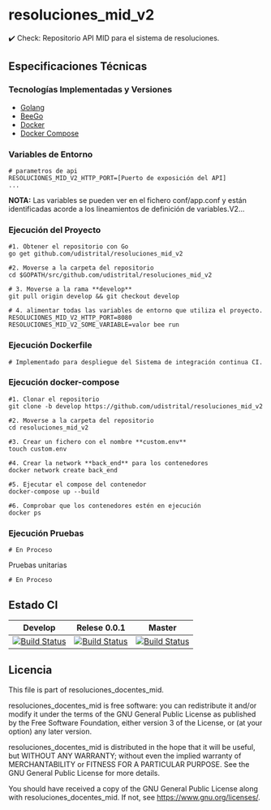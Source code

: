 # resoluciones_mid_v2
:heavy_check_mark: Check: Repositorio API MID para el sistema de resoluciones.


## Especificaciones Técnicas

### Tecnologías Implementadas y Versiones
* [Golang](https://github.com/udistrital/introduccion_oas/blob/master/instalacion_de_herramientas/golang.md)
* [BeeGo](https://github.com/udistrital/introduccion_oas/blob/master/instalacion_de_herramientas/beego.md)
* [Docker](https://docs.docker.com/engine/install/ubuntu/)
* [Docker Compose](https://docs.docker.com/compose/)


### Variables de Entorno
```shell
# parametros de api
RESOLUCIONES_MID_V2_HTTP_PORT=[Puerto de exposición del API]
...
```
**NOTA:** Las variables se pueden ver en el fichero conf/app.conf y están identificadas acorde a los lineamientos de definición de variables.V2...


### Ejecución del Proyecto
```shell
#1. Obtener el repositorio con Go
go get github.com/udistrital/resoluciones_mid_v2

#2. Moverse a la carpeta del repositorio
cd $GOPATH/src/github.com/udistrital/resoluciones_mid_v2

# 3. Moverse a la rama **develop**
git pull origin develop && git checkout develop

# 4. alimentar todas las variables de entorno que utiliza el proyecto.
RESOLUCIONES_MID_V2_HTTP_PORT=8080 RESOLUCIONES_MID_V2_SOME_VARIABLE=valor bee run
```

### Ejecución Dockerfile
```shell
# Implementado para despliegue del Sistema de integración continua CI.
```

### Ejecución docker-compose
```shell
#1. Clonar el repositorio
git clone -b develop https://github.com/udistrital/resoluciones_mid_v2

#2. Moverse a la carpeta del repositorio
cd resoluciones_mid_v2

#3. Crear un fichero con el nombre **custom.env**
touch custom.env

#4. Crear la network **back_end** para los contenedores
docker network create back_end

#5. Ejecutar el compose del contenedor
docker-compose up --build

#6. Comprobar que los contenedores estén en ejecución
docker ps
```

### Ejecución Pruebas
```shell
# En Proceso
```

Pruebas unitarias
```shell
# En Proceso
```
## Estado CI


| Develop | Relese 0.0.1 | Master |
| -- | -- | -- |
| [![Build Status](https://hubci.portaloas.udistrital.edu.co/api/badges/udistrital/resoluciones_mid_v2/status.svg?ref=refs/heads/develop)](https://hubci.portaloas.udistrital.edu.co/udistrital/resoluciones_mid_v2) | [![Build Status](https://hubci.portaloas.udistrital.edu.co/api/badges/udistrital/resoluciones_mid_v2/status.svg?ref=refs/heads/release/0.0.1)](https://hubci.portaloas.udistrital.edu.co/udistrital/resoluciones_mid_v2) | [![Build Status](https://hubci.portaloas.udistrital.edu.co/api/badges/udistrital/resoluciones_mid_v2/status.svg)](https://hubci.portaloas.udistrital.edu.co/udistrital/resoluciones_mid_v2) |


## Licencia

This file is part of resoluciones_docentes_mid.

resoluciones_docentes_mid is free software: you can redistribute it and/or modify it under the terms of the GNU General Public License as published by the Free Software Foundation, either version 3 of the License, or (at your option) any later version.

resoluciones_docentes_mid is distributed in the hope that it will be useful, but WITHOUT ANY WARRANTY; without even the implied warranty of MERCHANTABILITY or FITNESS FOR A PARTICULAR PURPOSE. See the GNU General Public License for more details.

You should have received a copy of the GNU General Public License along with resoluciones_docentes_mid. If not, see https://www.gnu.org/licenses/.
